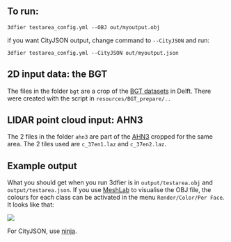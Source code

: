 
## To run:

`3dfier testarea_config.yml --OBJ out/myoutput.obj`

if you want CityJSON output, change command to `--CityJSON` and run:

`3dfier testarea_config.yml --CityJSON out/myoutput.json`


## 2D input data: the BGT

The files in the folder `bgt` are a crop of the [BGT datasets](http://www.kadaster.nl/web/Themas/Registraties/BGT.htm) in Delft. There were created with the script in `resources/BGT_prepare/..` 

## LIDAR point cloud input: AHN3

The 2 files in the folder `ahn3` are part of the [AHN3](https://www.pdok.nl/nl/ahn3-downloads) cropped for the same area. The 2 tiles used are `c_37en1.laz` and `c_37en2.laz`.

## Example output 

What you should get when you run 3dfier is in `output/testarea.obj` and `output/testarea.json`.
If you use [MeshLab](http://meshlab.sourceforge.net) to visualise the OBJ file, the colours for each class can be activated in the menu `Render/Color/Per Face`. It looks like that:

![](output/testarea.png)


For CityJSON, use [ninja](https://ninja.cityjson.org).